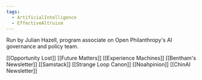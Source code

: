 ```yaml
---
tags:
  - ArtificialIntelligence
  - EffectiveAltruism
---
```


Run by Julian Hazell, program associate on Open Philanthropy's AI governance and policy team.

[[Opportunity Lost]]
[[Future Matters]]
[[Experience Machines]]
[[Bentham's Newsletter]]
[[Samstack]]
[[Strange Loop Canon]]
[[Noahpinion]]
[[ChinAI Newsletter]]
